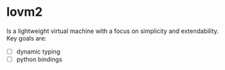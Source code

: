# lovm2

Is a lightweight virtual machine with a focus on simplicity and extendability. Key goals are:

- [ ] dynamic typing
- [ ] python bindings
